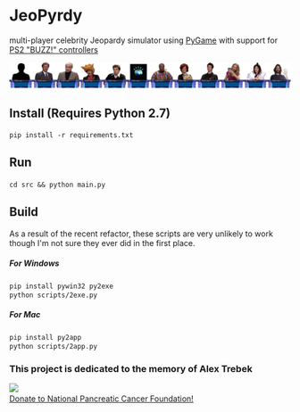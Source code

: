 # JeoPyrdy
multi-player celebrity Jeopardy simulator using [PyGame](https://www.pygame.org/) with support for [PS2 "BUZZ!" controllers](https://www.ebay.com/p/1234467844)

![](res/images/chars.png)

## Install (Requires Python 2.7)
```pip install -r requirements.txt```

## Run
```cd src && python main.py```

## Build
As a result of the recent refactor, these scripts are very unlikely to work though I'm not sure they ever did in the first place.
##### For Windows
```
pip install pywin32 py2exe
python scripts/2exe.py
```
##### For Mac
```
pip install py2app
python scripts/2app.py
```

### This project is dedicated to the memory of Alex Trebek
![](res/images/alex.png)  
[Donate to National Pancreatic Cancer Foundation!](https://www.npcf.us/donate-volunteer/ways-to-donate/donate/)
